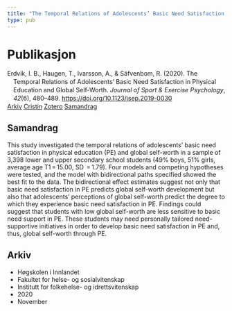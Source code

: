 ```yaml
---
title: "The Temporal Relations of Adolescents’ Basic Need Satisfaction in Physical Education and Global Self-Worth"
type: pub
---
```

<h1>Publikasjon</h1>
<article id="csl-bib-container-SFKMS4Z9" class="csl-bib-container">
  <div class="csl-bib-body" style="line-height: 1.35; padding-left: 1em; text-indent:-1em;">
  <div class="csl-entry">Erdvik, I. B., Haugen, T., Ivarsson, A., &amp; S&#xE4;fvenbom, R. (2020). The Temporal Relations of Adolescents&#x2019; Basic Need Satisfaction in Physical Education and Global Self-Worth. <i>Journal of Sport &amp; Exercise Psychology</i>, <i>42</i>(6), 480&#x2013;489. <a href="https://doi.org/10.1123/jsep.2019-0030">https://doi.org/10.1123/jsep.2019-0030</a></div>
</div>
  <div class="csl-bib-buttons">
    <a href="#taxonomy-article-SFKMS4Z9" class="csl-bib-button">Arkiv</a>
    <a href="https://app.cristin.no/results/show.jsf?id=1848427" alt="Cristin URL" class="csl-bib-button">Cristin</a>
    <a href="http://zotero.org/groups/5022929/items/SFKMS4Z9" alt="Zotero URL" class="csl-bib-button">Zotero</a>
    <a href="#abstract-article-SFKMS4Z9" class="csl-bib-button">Samandrag</a>
  </div>
  <div id="csl-bib-meta-container-SFKMS4Z9"></div>
</article>
<div id="csl-bib-meta-SFKMS4Z9" class="csl-bib-meta">
  <article id="abstract-article-SFKMS4Z9" class="abstract-article">
    <h1>Samandrag</h1>
    This study investigated the temporal relations of adolescents’ basic need satisfaction in physical education (PE) and global self-worth in a sample of 3,398 lower and upper secondary school students (49% boys, 51% girls, average age T1 = 15.00, SD  = 1.79). Four models and competing hypotheses were tested, and the model with bidirectional paths specified showed the best fit to the data. The bidirectional effect estimates suggest not only that basic need satisfaction in PE predicts global self-worth development but also that adolescents’ perceptions of global self-worth predict the degree to which they experience basic need satisfaction in PE. Findings could suggest that students with low global self-worth are less sensitive to basic need support in PE. These students may need personally tailored need-supportive initiatives in order to develop basic need satisfaction in PE and, thus, global self-worth through PE.
  </article>
  <article id="taxonomy-article-SFKMS4Z9" class="taxonomy-article">
    <h1>Arkiv</h1>
    <ul>
      <li>Høgskolen i Innlandet</li>
      <li>Fakultet for helse- og sosialvitenskap</li>
      <li>Institutt for folkehelse- og idrettsvitenskap</li>
      <li>2020</li>
      <li>November</li>
    </ul>
  </article>
</div>
